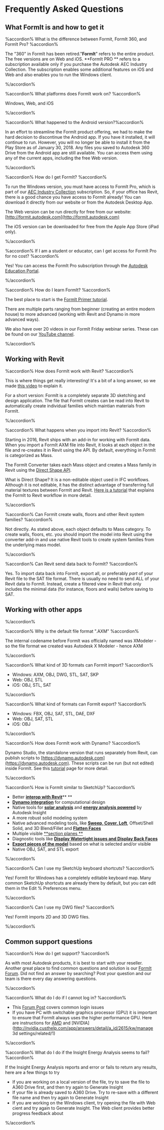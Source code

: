 # Frequently Asked Questions

## What FormIt is and how to get it

%accordion% What is the difference between Formit, FormIt 360, and FormIt Pro? %accordion%

The "360" in FormIt has been retired."**FormIt**" refers to the entire product. The free versions are on Web and iOS. **FormIt PRO ** refers to a subscription available only if you purchase the Autodesk AEC Industry Collection. The subscription enables some additional features on iOS and Web and also enables you to run the Windows client.

%/accordion%

%accordion% What platforms does FormIt work on? %accordion%

Windows, Web, and iOS

%/accordion%

%accordion% What happened to the Android version?%accordion%

In an effort to streamline the FormIt product offering, we had to make the hard decision to discontinue the Android app. If you have it installed, it will continue to run. However, you will no longer be able to install it from the Play Store as of January 30, 2018. Any files you saved to Autodesk 360 Drive from the Android app are still available. You can access them using any of the current apps, including the free Web version.

%/accordion%

%accordion% How do I get FormIt? %accordion%

To run the Windows version, you must have access to FormIt Pro, which is part of our [AEC Industry Collection](https://www.autodesk.com/collections/architecture-engineering-construction/overview) subscription. So, if your office has Revit, there is a good chance you have access to FormIt already! You can download it directly from our website or from the Autodesk Desktop App.

The Web version can be run directly for free from our website: [http://formit.autodesk.com](http://formit.autodesk.com)

The iOS version can be downloaded for free from the Apple App Store \(iPad only\).

%/accordion%

%accordion% If I am a student or educator, can I get access for FormIt Pro for no cost? %accordion%

Yes! You can access the FormIt Pro subscription through the [Autodesk Education Portal](https://www.autodesk.com/education/free-software/formit-pro).

%/accordion%

%accordion% How do I learn FormIt? %accordion%

The best place to start is the [FormIt Primer tutorial](https://windows.help.formit.autodesk.com/Building-the-Farnsworth-House/Building-the-Farnsworth-House.html).

There are multiple parts ranging from beginner \(creating an entire modern house\) to more advanced \(working with Revit and Dynamo in more advanced ways\).

We also have over 20 videos in our FormIt Friday webinar series. These can be found on our [YouTube channel](https://www.youtube.com/playlist?list=PLqumTDi1CVHM7rCHJs83Yb2FyadmuQsiH).

%/accordion%

## Working with Revit

%accordion% How does FormIt work with Revit? %accordion%

This is where things get really interesting! It's a bit of a long answer, so we made [this video](https://youtu.be/teKsLX99_FA) to explain it.

For a short version: FormIt is a completely separate 3D sketching and design application. The file that FormIt creates can be read into Revit to automatically create individual families which maintian materials from FormIt.

%/accordion%

%accordion% What happens when you import into Revit? %accordion%

Starting in 2016, Revit ships with an add-in for working with FormIt data. When you import a FormIt AXM file into Revit, it looks at each object in the file and re-creates it in Revit using the API. By default, everything in FormIt is categorized as Mass.

The FormIt Converter takes each Mass object and creates a Mass family in Revit using the [Direct Shape API](https://knowledge.autodesk.com/search-result/caas/CloudHelp/cloudhelp/2016/ENU/Revit-API/files/GUID-DF7B9D4A-5A8A-4E39-8721-B7782CBD7730-htm.html).

What is Direct Shape? It is a non-editable object used in IFC workflows. Although it is not editable, it has the distinct advantage of transferring full material textures between FormIt and Revit. [Here is a tutorial](https://windows.help.formit.autodesk.com/Building-the-Farnsworth-House/Revit-Interop.html) that explains the FormIt to Revit workflow in more detail.

%/accordion%

%accordion% Can FormIt create walls, floors and other Revit system families? %accordion%

Not directly. As stated above, each object defaults to Mass category. To create walls, floors, etc. you should import the model into Revit using the converter add-in and use native Revit tools to create system families from the underlying mass model.

%/accordion%

%accordion% Can Revit send data back to FormIt? %accordion%

Yes. To import data back into FormIt, export all, or preferably _part_ of your Revit file to the SAT file format. There is usually no need to send ALL of your Revit data to FormIt. Instead, create a filtered view in Revit that only includes the minimal data \(for instance, floors and walls\) before saving to SAT.

## Working with other apps

%/accordion%

%accordion% Why is the default file format ".AXM" %accordion%

The internal codename before FormIt was officially named was XModeler - so the file format we created was Autodesk X Modeler - hence AXM

%/accordion%

%accordion% What kind of 3D formats can FormIt import? %accordion%

* Windows:  AXM, OBJ, DWG, STL, SAT, SKP
* Web: OBJ, STL
* iOS: OBJ, STL, SAT

%/accordion%

%accordion% What kind of formats can FormIt export? %accordion%

* Windows: FBX, OBJ, SAT, STL, DAE, DXF
* Web: OBJ, SAT, STL
* iOS: OBJ

%/accordion%

%accordion% How does FormIt work with Dynamo? %accordion%

Dynamo Studio, the standalone version that runs separately from Revit, can publish scripts to [https://dynamo.autodesk.com](https://dynamo.autodesk.com). These scripts can be run \(but not edited\) inside FormIt. See this [tutorial](https://windows.help.formit.autodesk.com/Building-the-Farnsworth-House/Computation-Groups-with-Dynamo.html) page for more detail.

%/accordion%

%accordion% How is FormIt similar to SketchUp? %accordion%

* Better [**interop with Revit**](/tool-library/revit.md)** **
* [**Dynamo integration**](/tool-library/dynamo.md) for computational design
* Native tools for [**solar analysis**](/tool-library/solar-analysis.md) and [**energy analysis powered**](/tool-library/energy-analysis.md) by Autodesk Insight
* A more robust solid modeling system
* Native advanced modeling tools, like [**Sweep, Cover, Loft**](/tool-library/cover-sweep-loft.md), Offset/Shell Solid, and 3D Blend/Fillet and [**Flatten Faces**](/tool-library/flatten-face.md)
* Multiple visible [**section planes **](/tool-library/section-planes.md)
* Diagnostic tools like [**Display Watertight issues and Display Back Faces**](/tool-library/visual-styles.md)
* [**Export pieces of the model**](/tool-library/export-data.md) based on what is selected and/or visible
* Native OBJ, SAT, and STL export

%/accordion%

%accordion% Can I use my SketchUp keyboard shortcuts? %accordion%

Yes! FormIt for Windows has a completely editable keyboard map. Many common SketchUp shortcuts are already there by default, but you can edit them in the Edit % Preferences menu.

%/accordion%

%accordion% Can I use my DWG files? %accordion%

Yes! FormIt imports 2D and 3D DWG files.

%/accordion%

## Common support questions

%accordion% How do I get support? %accordion%

As with most Autodesk products, it is best to start with your reseller. Another great place to find common questions and solution is our [FormIt Forum](https://forums.autodesk.com/t5/formit-forum/bd-p/142). Did not find an answer by searching? Post your question and our team is there every day answering questions.

%/accordion%

%accordion% What do I do if I cannot log in? %accordion%

* This [Forum Post](https://forums.autodesk.com/t5/formit-forum/having-trouble-logging-into-formit-for-windows-try-these-steps/td-p/7179572) covers common login issues
* If you have PC with switchable graphics processor \(GPU\) it is important to ensure that FormIt always uses the higher performance GPU. Here are instructions for [AMD](https://community.amd.com/docs/DOC-1581#jive_content_id_Assigning_Applications_to_GPUs) and [NVIDIA](http://nvidia.custhelp.com/app/answers/detail/a_id/2615/kw/manage 3d settings/related/1)

%/accordion%

%accordion% What do I do if the Insight Energy Analysis seems to fail? %accordion%

If the Insight Energy Analysis reports and error or fails to return any results, here are a few things to try

* If you are working on a local version of the file, try to save the file to A360 Drive first, and then try again to Generate Insight
* If your file is already saved to A360 Drive. Try to re-save with a different file name and then try again to Generate Insight
* If you are working on the Windows client, try opening the file with Web cient and try again to Generate Insight. The Web client provides better progress feedback about 

%/accordion%

